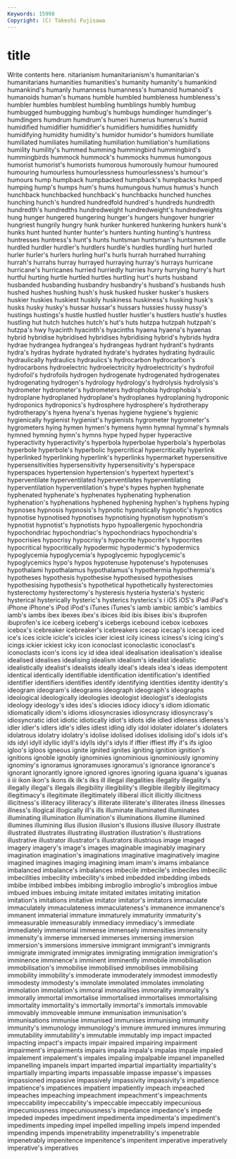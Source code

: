 ```yaml
---
Keywords: 15998 
Copyright: (C) Takeshi Fujisawa
---
```


# title

Write contents here.
nitarianism humanitarianism's humanitarian's humanitarians humanities humanities's humanity humanity's humankind humankind's
humanly humanness humanness's humanoid humanoid's humanoids human's humans humble humbled
humbleness humbleness's humbler humbles humblest humbling humblings humbly humbug humbugged
humbugging humbug's humbugs humdinger humdinger's humdingers humdrum humdrum's humeri humerus
humerus's humid humidified humidifier humidifier's humidifiers humidifies humidify humidifying humidity
humidity's humidor humidor's humidors humiliate humiliated humiliates humiliating humiliation humiliation's
humiliations humility humility's hummed humming hummingbird hummingbird's hummingbirds hummock hummock's
hummocks hummus humongous humorist humorist's humorists humorous humorously humour humoured
humouring humourless humourlessness humourlessness's humour's humours hump humpback humpbacked humpback's
humpbacks humped humping hump's humps hum's hums humungous humus humus's
hunch hunchback hunchbacked hunchback's hunchbacks hunched hunches hunching hunch's hundred
hundredfold hundred's hundreds hundredth hundredth's hundredths hundredweight hundredweight's hundredweights hung
hunger hungered hungering hunger's hungers hungover hungrier hungriest hungrily hungry
hunk hunker hunkered hunkering hunkers hunk's hunks hunt hunted hunter
hunter's hunters hunting hunting's huntress huntresses huntress's hunt's hunts huntsman
huntsman's huntsmen hurdle hurdled hurdler hurdler's hurdlers hurdle's hurdles hurdling
hurl hurled hurler hurler's hurlers hurling hurl's hurls hurrah hurrahed
hurrahing hurrah's hurrahs hurray hurrayed hurraying hurray's hurrays hurricane hurricane's
hurricanes hurried hurriedly hurries hurry hurrying hurry's hurt hurtful hurting
hurtle hurtled hurtles hurtling hurt's hurts husband husbanded husbanding husbandry
husbandry's husband's husbands hush hushed hushes hushing hush's husk husked
husker husker's huskers huskier huskies huskiest huskily huskiness huskiness's husking
husk's husks husky husky's hussar hussar's hussars hussies hussy hussy's
hustings hustings's hustle hustled hustler hustler's hustlers hustle's hustles hustling
hut hutch hutches hutch's hut's huts hutzpa hutzpah hutzpah's hutzpa's
hwy hyacinth hyacinth's hyacinths hyaena hyaena's hyaenas hybrid hybridise hybridised
hybridises hybridising hybrid's hybrids hydra hydrae hydrangea hydrangea's hydrangeas hydrant
hydrant's hydrants hydra's hydras hydrate hydrated hydrate's hydrates hydrating hydraulic
hydraulically hydraulics hydraulics's hydrocarbon hydrocarbon's hydrocarbons hydroelectric hydroelectricity hydroelectricity's hydrofoil
hydrofoil's hydrofoils hydrogen hydrogenate hydrogenated hydrogenates hydrogenating hydrogen's hydrology hydrology's
hydrolysis hydrolysis's hydrometer hydrometer's hydrometers hydrophobia hydrophobia's hydroplane hydroplaned hydroplane's
hydroplanes hydroplaning hydroponic hydroponics hydroponics's hydrosphere hydrosphere's hydrotherapy hydrotherapy's hyena
hyena's hyenas hygiene hygiene's hygienic hygienically hygienist hygienist's hygienists hygrometer
hygrometer's hygrometers hying hymen hymen's hymens hymn hymnal hymnal's hymnals
hymned hymning hymn's hymns hype hyped hyper hyperactive hyperactivity hyperactivity's
hyperbola hyperbolae hyperbola's hyperbolas hyperbole hyperbole's hyperbolic hypercritical hypercritically hyperlink
hyperlinked hyperlinking hyperlink's hyperlinks hypermarket hypersensitive hypersensitivities hypersensitivity hypersensitivity's hyperspace
hyperspaces hypertension hypertension's hypertext hypertext's hyperventilate hyperventilated hyperventilates hyperventilating hyperventilation
hyperventilation's hype's hypes hyphen hyphenate hyphenated hyphenate's hyphenates hyphenating hyphenation
hyphenation's hyphenations hyphened hyphening hyphen's hyphens hyping hypnoses hypnosis hypnosis's
hypnotic hypnotically hypnotic's hypnotics hypnotise hypnotised hypnotises hypnotising hypnotism hypnotism's
hypnotist hypnotist's hypnotists hypo hypoallergenic hypochondria hypochondriac hypochondriac's hypochondriacs hypochondria's
hypocrisies hypocrisy hypocrisy's hypocrite hypocrite's hypocrites hypocritical hypocritically hypodermic hypodermic's
hypodermics hypoglycemia hypoglycemia's hypoglycemic hypoglycemic's hypoglycemics hypo's hypos hypotenuse hypotenuse's
hypotenuses hypothalami hypothalamus hypothalamus's hypothermia hypothermia's hypotheses hypothesis hypothesise hypothesised
hypothesises hypothesising hypothesis's hypothetical hypothetically hysterectomies hysterectomy hysterectomy's hysteresis hysteria
hysteria's hysteric hysterical hysterically hysteric's hysterics hysterics's i iOS iOS's
iPad iPad's iPhone iPhone's iPod iPod's iTunes iTunes's iamb iambic
iambic's iambics iamb's iambs ibex ibexes ibex's ibices ibid ibis
ibises ibis's ibuprofen ibuprofen's ice iceberg iceberg's icebergs icebound icebox
iceboxes icebox's icebreaker icebreaker's icebreakers icecap icecap's icecaps iced ice's
ices icicle icicle's icicles icier iciest icily iciness iciness's icing
icing's icings ickier ickiest icky icon iconoclast iconoclastic iconoclast's iconoclasts
icon's icons icy id idea ideal idealisation idealisation's idealise idealised
idealises idealising idealism idealism's idealist idealistic idealistically idealist's idealists ideally
ideal's ideals idea's ideas idempotent identical identically identifiable identification identification's
identified identifier identifiers identifies identify identifying identities identity identity's ideogram
ideogram's ideograms ideograph ideograph's ideographs ideological ideologically ideologies ideologist ideologist's
ideologists ideology ideology's ides ides's idiocies idiocy idiocy's idiom idiomatic
idiomatically idiom's idioms idiosyncrasies idiosyncrasy idiosyncrasy's idiosyncratic idiot idiotic idiotically
idiot's idiots idle idled idleness idleness's idler idler's idlers idle's
idles idlest idling idly idol idolater idolater's idolaters idolatrous idolatry
idolatry's idolise idolised idolises idolising idol's idols id's ids idyl
idyll idyllic idyll's idylls idyl's idyls if iffier iffiest iffy
if's ifs igloo igloo's igloos igneous ignite ignited ignites igniting
ignition ignition's ignitions ignoble ignobly ignominies ignominious ignominiously ignominy ignominy's
ignoramus ignoramuses ignoramus's ignorance ignorance's ignorant ignorantly ignore ignored ignores
ignoring iguana iguana's iguanas ii iii ikon ikon's ikons ilk
ilk's ilks ill illegal illegalities illegality illegality's illegally illegal's illegals
illegibility illegibility's illegible illegibly illegitimacy illegitimacy's illegitimate illegitimately illiberal illicit
illicitly illicitness illicitness's illiteracy illiteracy's illiterate illiterate's illiterates illness illnesses
illness's illogical illogically ill's ills illuminate illuminated illuminates illuminating illumination
illumination's illuminations illumine illumined illumines illumining illus illusion illusion's illusions
illusive illusory illustrate illustrated illustrates illustrating illustration illustration's illustrations illustrative
illustrator illustrator's illustrators illustrious image imaged imagery imagery's image's images
imaginable imaginably imaginary imagination imagination's imaginations imaginative imaginatively imagine imagined
imagines imaging imagining imam imam's imams imbalance imbalanced imbalance's imbalances
imbecile imbecile's imbeciles imbecilic imbecilities imbecility imbecility's imbed imbedded imbedding
imbeds imbibe imbibed imbibes imbibing imbroglio imbroglio's imbroglios imbue imbued
imbues imbuing imitate imitated imitates imitating imitation imitation's imitations imitative
imitator imitator's imitators immaculate immaculately immaculateness immaculateness's immanence immanence's immanent
immaterial immature immaturely immaturity immaturity's immeasurable immeasurably immediacy immediacy's immediate
immediately immemorial immense immensely immensities immensity immensity's immerse immersed immerses
immersing immersion immersion's immersions immersive immigrant immigrant's immigrants immigrate immigrated
immigrates immigrating immigration immigration's imminence imminence's imminent imminently immobile immobilisation
immobilisation's immobilise immobilised immobilises immobilising immobility immobility's immoderate immoderately immodest
immodestly immodesty immodesty's immolate immolated immolates immolating immolation immolation's immoral
immoralities immorality immorality's immorally immortal immortalise immortalised immortalises immortalising immortality
immortality's immortally immortal's immortals immovable immovably immoveable immune immunisation immunisation's
immunisations immunise immunised immunises immunising immunity immunity's immunology immunology's immure
immured immures immuring immutability immutability's immutable immutably imp impact impacted
impacting impact's impacts impair impaired impairing impairment impairment's impairments impairs
impala impala's impalas impale impaled impalement impalement's impales impaling impalpable
impanel impanelled impanelling impanels impart imparted impartial impartiality impartiality's impartially
imparting imparts impassable impasse impasse's impasses impassioned impassive impassively impassivity
impassivity's impatience impatience's impatiences impatient impatiently impeach impeached impeaches impeaching
impeachment impeachment's impeachments impeccability impeccability's impeccable impeccably impecunious impecuniousness impecuniousness's
impedance impedance's impede impeded impedes impediment impedimenta impedimenta's impediment's impediments
impeding impel impelled impelling impels impend impended impending impends impenetrability
impenetrability's impenetrable impenetrably impenitence impenitence's impenitent imperative imperatively imperative's imperatives
